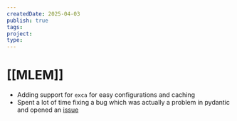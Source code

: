 ```yaml
---
createdDate: 2025-04-03
publish: true
tags: 
project: 
type:
---
```

# [[MLEM]]
- Adding support for `exca` for easy configurations and caching
- Spent a lot of time fixing a bug which was actually a problem in pydantic and opened an [issue](https://github.com/pydantic/pydantic/issues/11680)
